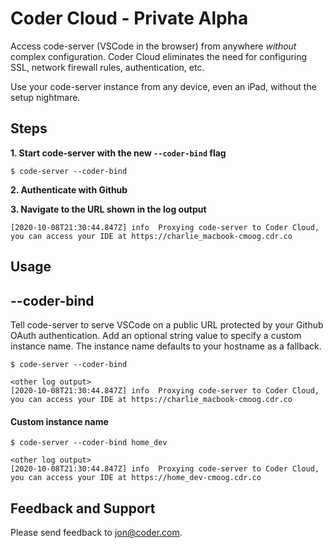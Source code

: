 # Coder Cloud - Private Alpha

Access code-server (VSCode in the browser) from anywhere *without* complex configuration. 
Coder Cloud eliminates the need for configuring SSL, network firewall rules, authentication, etc.


Use your code-server instance from any device, even an iPad, without the setup nightmare. 

## Steps
**1. Start code-server with the new `--coder-bind` flag**
```
$ code-server --coder-bind
```

**2. Authenticate with Github**

**3. Navigate to the URL shown in the log output**
```
[2020-10-08T21:30:44.847Z] info  Proxying code-server to Coder Cloud, 
you can access your IDE at https://charlie_macbook-cmoog.cdr.co
```

## Usage

## --coder-bind
Tell code-server to serve VSCode on a public URL protected by your
Github OAuth authentication. Add an optional string value to specify a custom instance name.
The instance name defaults to your hostname as a fallback.

```
$ code-server --coder-bind

<other log output>
[2020-10-08T21:30:44.847Z] info  Proxying code-server to Coder Cloud, you can access your IDE at https://charlie_macbook-cmoog.cdr.co
```

#### Custom instance name

```
$ code-server --coder-bind home_dev

<other log output>
[2020-10-08T21:30:44.847Z] info  Proxying code-server to Coder Cloud, you can access your IDE at https://home_dev-cmoog.cdr.co
```

## Feedback and Support

Please send feedback to [jon@coder.com](mailto:jon@coder.com).

